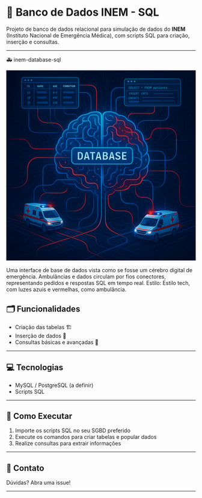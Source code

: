 # 🏥 Banco de Dados INEM - SQL

Projeto de banco de dados relacional para simulação de dados do **INEM** (Instituto Nacional de Emergência Médica), com scripts SQL para criação, inserção e consultas.

---


🚑 inem-database-sql 

![ilustração](https://github.com/Cati94/inem-database-sql/blob/main/inem.png)

Uma interface de base de dados vista como se fosse um cérebro digital de emergência. Ambulâncias e dados circulam por fios conectores, representando pedidos e respostas SQL em tempo real.
Estilo: Estilo tech, com luzes azuis e vermelhas, como ambulância.




## 🗂️ Funcionalidades

- Criação das tabelas 🏗️  
- Inserção de dados 📝  
- Consultas básicas e avançadas 🔎  

---

## 💻 Tecnologias

- MySQL / PostgreSQL (a definir)  
- Scripts SQL  

---

## 🚀 Como Executar

1. Importe os scripts SQL no seu SGBD preferido  
2. Execute os comandos para criar tabelas e popular dados  
3. Realize consultas para extrair informações  

---

## 🤝 Contato

Dúvidas? Abra uma issue!

---
